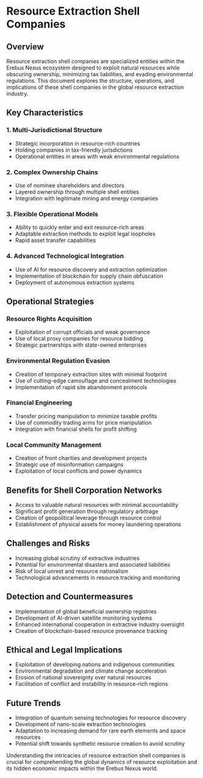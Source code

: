 # Resource Extraction Shell Companies

## Overview

Resource extraction shell companies are specialized entities within the Erebus Nexus ecosystem designed to exploit natural resources while obscuring ownership, minimizing tax liabilities, and evading environmental regulations. This document explores the structure, operations, and implications of these shell companies in the global resource extraction industry.

## Key Characteristics

### 1. Multi-Jurisdictional Structure

- Strategic incorporation in resource-rich countries
- Holding companies in tax-friendly jurisdictions
- Operational entities in areas with weak environmental regulations

### 2. Complex Ownership Chains

- Use of nominee shareholders and directors
- Layered ownership through multiple shell entities
- Integration with legitimate mining and energy companies

### 3. Flexible Operational Models

- Ability to quickly enter and exit resource-rich areas
- Adaptable extraction methods to exploit legal loopholes
- Rapid asset transfer capabilities

### 4. Advanced Technological Integration

- Use of AI for resource discovery and extraction optimization
- Implementation of blockchain for supply chain obfuscation
- Deployment of autonomous extraction systems

## Operational Strategies

### Resource Rights Acquisition

- Exploitation of corrupt officials and weak governance
- Use of local proxy companies for resource bidding
- Strategic partnerships with state-owned enterprises

### Environmental Regulation Evasion

- Creation of temporary extraction sites with minimal footprint
- Use of cutting-edge camouflage and concealment technologies
- Implementation of rapid site abandonment protocols

### Financial Engineering

- Transfer pricing manipulation to minimize taxable profits
- Use of commodity trading arms for price manipulation
- Integration with financial shells for profit shifting

### Local Community Management

- Creation of front charities and development projects
- Strategic use of misinformation campaigns
- Exploitation of local conflicts and power dynamics

## Benefits for Shell Corporation Networks

- Access to valuable natural resources with minimal accountability
- Significant profit generation through regulatory arbitrage
- Creation of geopolitical leverage through resource control
- Establishment of physical assets for money laundering operations

## Challenges and Risks

- Increasing global scrutiny of extractive industries
- Potential for environmental disasters and associated liabilities
- Risk of local unrest and resource nationalism
- Technological advancements in resource tracking and monitoring

## Detection and Countermeasures

- Implementation of global beneficial ownership registries
- Development of AI-driven satellite monitoring systems
- Enhanced international cooperation in extractive industry oversight
- Creation of blockchain-based resource provenance tracking

## Ethical and Legal Implications

- Exploitation of developing nations and indigenous communities
- Environmental degradation and climate change acceleration
- Erosion of national sovereignty over natural resources
- Facilitation of conflict and instability in resource-rich regions

## Future Trends

- Integration of quantum sensing technologies for resource discovery
- Development of nano-scale extraction technologies
- Adaptation to increasing demand for rare earth elements and space resources
- Potential shift towards synthetic resource creation to avoid scrutiny

Understanding the intricacies of resource extraction shell companies is crucial for comprehending the global dynamics of resource exploitation and its hidden economic impacts within the Erebus Nexus world.
